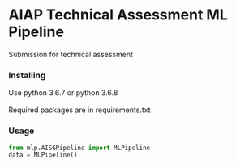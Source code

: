 # AIAP Technical Assessment ML Pipeline

Submission for technical assessment

### Installing

Use python 3.6.7 or python 3.6.8\
\
Required packages are in requirements.txt

### Usage

```python
from mlp.AISGPipeline import MLPipeline
data = MLPipeline()
```

